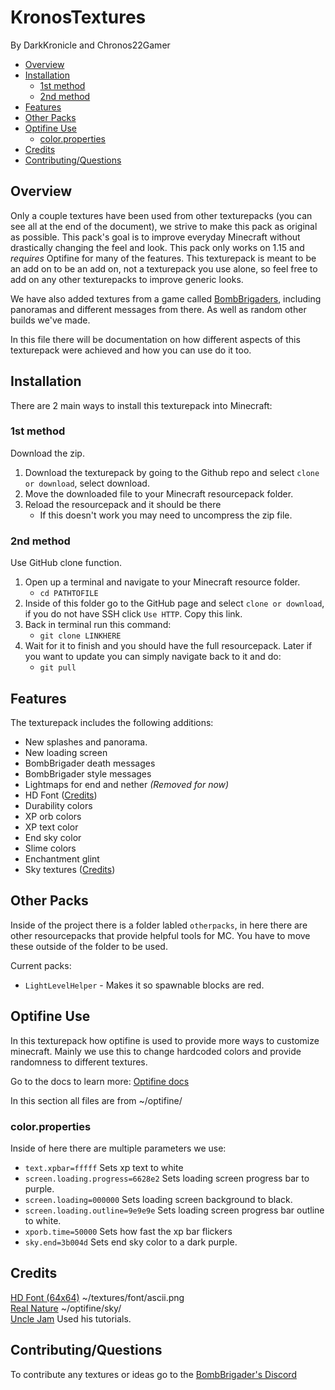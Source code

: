 # KronosTextures

By DarkKronicle and Chronos22Gamer

- [Overview](#overview)
- [Installation](#installation)
  - [1st method](#1st-method)
  - [2nd method](#2nd-method)
- [Features](#features)
- [Other Packs](#other-packs)
- [Optifine Use](#optifine-use)
  - [color.properties](#colorproperties)
- [Credits](#credits)
- [Contributing/Questions](#contributingquestions)

## Overview

Only a couple textures have been used from other texturepacks (you can see all at the end of the document), we strive to make this pack as original as possible. This pack's goal is to improve everyday Minecraft without drastically changing the feel and look. This pack only works on 1.15 and _requires_ Optifine for many of the features. This texturepack is meant to be an add on to be an add on, not a texturepack you use alone, so feel free to add on any other texturepacks to improve generic looks.

We have also added textures from a game called [BombBrigaders](https://github.com/DarkKronicle/BombBrigaders), including panoramas and different messages from there. As well as random other builds we've made.

In this file there will be documentation on how different aspects of this texturepack were achieved and how you can use do it too.

## Installation

There are 2 main ways to install this texturepack into Minecraft:

### 1st method

Download the zip.

1. Download the texturepack by going to the Github repo and select `clone or download`, select download.
2. Move the downloaded file to your Minecraft resourcepack folder.
3. Reload the resourcepack and it should be there
    - If this doesn't work you may need to uncompress the zip file.

### 2nd method

Use GitHub clone function.

1. Open up a terminal and navigate to your Minecraft resource folder.
    - `cd PATHTOFILE`
2. Inside of this folder go to the GitHub page and select `clone or download`, if you do not have SSH click `Use HTTP`. Copy this link.
3. Back in terminal run this command:
   - `git clone LINKHERE`
4. Wait for it to finish and you should have the full resourcepack. Later if you want to update you can simply navigate back to it and do:
   - `git pull`

## Features

The texturepack includes the following additions:

- New splashes and panorama.
- New loading screen
- BombBrigader death messages
- BombBrigader style messages
- Lightmaps for end and nether _(Removed for now)_
- HD Font ([Credits](#credits))
- Durability colors
- XP orb colors
- XP text color
- End sky color
- Slime colors
- Enchantment glint
- Sky textures ([Credits](#credits))

## Other Packs

Inside of the project there is a folder labled `otherpacks`, in here there are other resourcepacks that provide helpful tools for MC. You have to move these outside of the folder to be used.

Current packs:

- `LightLevelHelper` - Makes it so spawnable blocks are red.

## Optifine Use

In this texturepack how optifine is used to provide more ways to customize minecraft. Mainly we use this to change hardcoded colors and provide randomness to different textures.

Go to the docs to learn more: [Optifine docs](https://github.com/sp614x/optifine/tree/master/OptiFineDoc/doc) 

In this section all files are from ~/optifine/

### color.properties

Inside of here there are multiple parameters we use:

- `text.xpbar=fffff` Sets xp text to white
- `screen.loading.progress=6628e2` Sets loading screen progress bar to purple.
- `screen.loading=000000` Sets loading screen background to black.
- `screen.loading.outline=9e9e9e` Sets loading screen progress bar outline to white.
- `xporb.time=50000` Sets how fast the xp bar flickers
- `sky.end=3b004d` Sets end sky color to a dark purple.

## Credits

[HD Font (64x64)](https://www.planetminecraft.com/texture_pack/hd-minecraft-font---64x---default-style) ~/textures/font/ascii.png  
[Real Nature](https://www.minecraftforum.net/forums/mapping-and-modding-java-edition/resource-packs/2416089-real-nature-resource-pack-photo-realistic-1-11-x-1) ~/optifine/sky/  
[Uncle Jam](https://www.youtube.com/channel/UCfg9squuCoQvPJt5tCWjTOg) Used his tutorials.

## Contributing/Questions

To contribute any textures or ideas go to the [BombBrigader's Discord](https://discord.gg/NC6UBcy)
